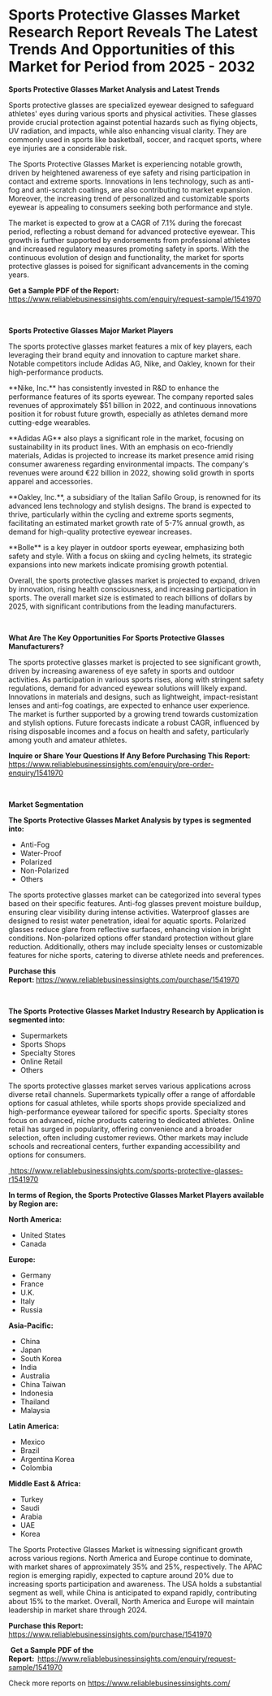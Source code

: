 <p><h1>Sports Protective Glasses Market Research Report Reveals The Latest Trends And Opportunities of this Market for Period from 2025 - 2032</h1></p><p><strong>Sports Protective Glasses Market Analysis and Latest Trends</strong></p>
<p><p>Sports protective glasses are specialized eyewear designed to safeguard athletes' eyes during various sports and physical activities. These glasses provide crucial protection against potential hazards such as flying objects, UV radiation, and impacts, while also enhancing visual clarity. They are commonly used in sports like basketball, soccer, and racquet sports, where eye injuries are a considerable risk.</p><p>The Sports Protective Glasses Market is experiencing notable growth, driven by heightened awareness of eye safety and rising participation in contact and extreme sports. Innovations in lens technology, such as anti-fog and anti-scratch coatings, are also contributing to market expansion. Moreover, the increasing trend of personalized and customizable sports eyewear is appealing to consumers seeking both performance and style.</p><p>The market is expected to grow at a CAGR of 7.1% during the forecast period, reflecting a robust demand for advanced protective eyewear. This growth is further supported by endorsements from professional athletes and increased regulatory measures promoting safety in sports. With the continuous evolution of design and functionality, the market for sports protective glasses is poised for significant advancements in the coming years.</p></p>
<p><strong>Get a Sample PDF of the Report:&nbsp;</strong> <a href="https://www.reliablebusinessinsights.com/enquiry/request-sample/1541970?utm_campaign=3439&utm_medium=2&utm_source=Github&utm_content=ia&utm_term=05042025&utm_id=sports-protective-glasses">https://www.reliablebusinessinsights.com/enquiry/request-sample/1541970</a></p>
<p>&nbsp;</p>
<p><strong>Sports Protective Glasses Major Market Players</strong></p>
<p><p>The sports protective glasses market features a mix of key players, each leveraging their brand equity and innovation to capture market share. Notable competitors include Adidas AG, Nike, and Oakley, known for their high-performance products. </p><p>**Nike, Inc.** has consistently invested in R&D to enhance the performance features of its sports eyewear. The company reported sales revenues of approximately $51 billion in 2022, and continuous innovations position it for robust future growth, especially as athletes demand more cutting-edge wearables. </p><p>**Adidas AG** also plays a significant role in the market, focusing on sustainability in its product lines. With an emphasis on eco-friendly materials, Adidas is projected to increase its market presence amid rising consumer awareness regarding environmental impacts. The company's revenues were around €22 billion in 2022, showing solid growth in sports apparel and accessories.</p><p>**Oakley, Inc.**, a subsidiary of the Italian Safilo Group, is renowned for its advanced lens technology and stylish designs. The brand is expected to thrive, particularly within the cycling and extreme sports segments, facilitating an estimated market growth rate of 5-7% annual growth, as demand for high-quality protective eyewear increases.</p><p>**Bolle** is a key player in outdoor sports eyewear, emphasizing both safety and style. With a focus on skiing and cycling helmets, its strategic expansions into new markets indicate promising growth potential.</p><p>Overall, the sports protective glasses market is projected to expand, driven by innovation, rising health consciousness, and increasing participation in sports. The overall market size is estimated to reach billions of dollars by 2025, with significant contributions from the leading manufacturers.</p></p>
<p>&nbsp;</p>
<p><strong>What Are The Key Opportunities For Sports Protective Glasses Manufacturers?</strong></p>
<p><p>The sports protective glasses market is projected to see significant growth, driven by increasing awareness of eye safety in sports and outdoor activities. As participation in various sports rises, along with stringent safety regulations, demand for advanced eyewear solutions will likely expand. Innovations in materials and designs, such as lightweight, impact-resistant lenses and anti-fog coatings, are expected to enhance user experience. The market is further supported by a growing trend towards customization and stylish options. Future forecasts indicate a robust CAGR, influenced by rising disposable incomes and a focus on health and safety, particularly among youth and amateur athletes.</p></p>
<p><strong>Inquire or Share Your Questions If Any Before Purchasing This Report:</strong> <a href="https://www.reliablebusinessinsights.com/enquiry/pre-order-enquiry/1541970?utm_campaign=3439&utm_medium=2&utm_source=Github&utm_content=ia&utm_term=05042025&utm_id=sports-protective-glasses">https://www.reliablebusinessinsights.com/enquiry/pre-order-enquiry/1541970</a></p>
<p>&nbsp;</p>
<p><strong>Market Segmentation</strong></p>
<p><strong>The Sports Protective Glasses Market Analysis by types is segmented into:</strong></p>
<p><ul><li>Anti-Fog</li><li>Water-Proof</li><li>Polarized</li><li>Non-Polarized</li><li>Others</li></ul></p>
<p><p>The sports protective glasses market can be categorized into several types based on their specific features. Anti-fog glasses prevent moisture buildup, ensuring clear visibility during intense activities. Waterproof glasses are designed to resist water penetration, ideal for aquatic sports. Polarized glasses reduce glare from reflective surfaces, enhancing vision in bright conditions. Non-polarized options offer standard protection without glare reduction. Additionally, others may include specialty lenses or customizable features for niche sports, catering to diverse athlete needs and preferences.</p></p>
<p><strong>Purchase this Report:&nbsp;</strong><a href="https://www.reliablebusinessinsights.com/purchase/1541970?utm_campaign=3439&utm_medium=2&utm_source=Github&utm_content=ia&utm_term=05042025&utm_id=sports-protective-glasses">https://www.reliablebusinessinsights.com/purchase/1541970</a></p>
<p>&nbsp;</p>
<p><strong>The Sports Protective Glasses Market Industry Research by Application is segmented into:</strong></p>
<p><ul><li>Supermarkets</li><li>Sports Shops</li><li>Specialty Stores</li><li>Online Retail</li><li>Others</li></ul></p>
<p><p>The sports protective glasses market serves various applications across diverse retail channels. Supermarkets typically offer a range of affordable options for casual athletes, while sports shops provide specialized and high-performance eyewear tailored for specific sports. Specialty stores focus on advanced, niche products catering to dedicated athletes. Online retail has surged in popularity, offering convenience and a broader selection, often including customer reviews. Other markets may include schools and recreational centers, further expanding accessibility and options for consumers.</p></p>
<p><a href="https://www.reliablebusinessinsights.com/sports-protective-glasses-r1541970?utm_campaign=3439&utm_medium=2&utm_source=Github&utm_content=ia&utm_term=05042025&utm_id=sports-protective-glasses">&nbsp;https://www.reliablebusinessinsights.com/sports-protective-glasses-r1541970</a></p>
<p><strong>In terms of Region, the Sports Protective Glasses Market Players available by Region are:</strong></p>
<p>
    <p> <strong> North America: </strong>
        <ul>
            <li>United States</li>
            <li>Canada</li>
        </ul>
        </p> 
    <p> <strong> Europe: </strong>
        <ul>
            <li>Germany</li>
            <li>France</li>
            <li>U.K.</li>
            <li>Italy</li>
            <li>Russia</li>
        </ul>
        </p> 
    <p> <strong> Asia-Pacific: </strong>
        <ul>
            <li>China</li>
            <li>Japan</li>
            <li>South Korea</li>
            <li>India</li>
            <li>Australia</li>
            <li>China Taiwan</li>
            <li>Indonesia</li>
            <li>Thailand</li>
            <li>Malaysia</li>
        </ul>
        </p> 
    <p> <strong> Latin America: </strong>
        <ul>
            <li>Mexico</li>
            <li>Brazil</li>
            <li>Argentina Korea</li>
            <li>Colombia</li>
        </ul>
        </p> 
    <p> <strong> Middle East & Africa: </strong>
        <ul>
            <li>Turkey</li>
            <li>Saudi</li>
            <li>Arabia</li>
            <li>UAE</li>
            <li>Korea</li>
        </ul>
    </p>
    </p>
<p><p>The Sports Protective Glasses Market is witnessing significant growth across various regions. North America and Europe continue to dominate, with market shares of approximately 35% and 25%, respectively. The APAC region is emerging rapidly, expected to capture around 20% due to increasing sports participation and awareness. The USA holds a substantial segment as well, while China is anticipated to expand rapidly, contributing about 15% to the market. Overall, North America and Europe will maintain leadership in market share through 2024.</p></p>
<p><strong>Purchase this Report: </strong><a href="https://www.reliablebusinessinsights.com/purchase/1541970?utm_campaign=3439&utm_medium=2&utm_source=Github&utm_content=ia&utm_term=05042025&utm_id=sports-protective-glasses">https://www.reliablebusinessinsights.com/purchase/1541970</a></p>
<p>&nbsp;<strong>Get a Sample PDF of the Report:&nbsp;&nbsp;</strong><a href="https://www.reliablebusinessinsights.com/enquiry/request-sample/1541970?utm_campaign=3439&utm_medium=2&utm_source=Github&utm_content=ia&utm_term=05042025&utm_id=sports-protective-glasses">https://www.reliablebusinessinsights.com/enquiry/request-sample/1541970</a></p>
<p><strong></strong></p>
<p>Check more reports on <a href="https://www.reliablebusinessinsights.com/?utm_campaign=3439&utm_medium=2&utm_source=Github&utm_content=ia&utm_term=05042025&utm_id=sports-protective-glasses">https://www.reliablebusinessinsights.com/</a></p>